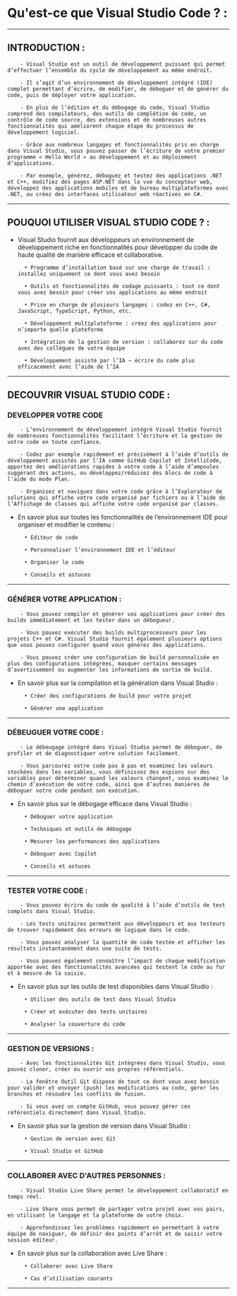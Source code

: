 # **Qu'est-ce que Visual Studio Code ? :**
---

## **INTRODUCTION :**


        - Visual Studio est un outil de développement puissant qui permet d’effectuer l’ensemble du cycle de développement au même endroit. 

        - Il s’agit d’un environnement de développement intégré (IDE) complet permettant d’écrire, de modifier, de déboguer et de générer du code, puis de déployer votre application. 

        - En plus de l’édition et du débogage du code, Visual Studio comprend des compilateurs, des outils de complétion de code, un contrôle de code source, des extensions et de nombreuses autres fonctionnalités qui améliorent chaque étape du processus de développement logiciel.

        - Grâce aux nombreux langages et fonctionnalités pris en charge dans Visual Studio, vous pouvez passer de l’écriture de votre premier programme « Hello World » au développement et au déploiement d’applications. 

        - Par exemple, générez, déboguez et testez des applications .NET et C++, modifiez des pages ASP.NET dans la vue du concepteur web, développez des applications mobiles et de bureau multiplateformes avec .NET, ou créez des interfaces utilisateur web réactives en C#.
---

## **POUQUOI UTILISER VISUAL STUDIO CODE ? :**


* Visual Studio fournit aux développeurs un environnement de développement riche en fonctionnalités pour développer du code de haute qualité de manière efficace et collaborative.


        • Programme d’installation basé sur une charge de travail : installez uniquement ce dont vous avez besoin

        • Outils et fonctionnalités de codage puissants : tout ce dont vous avez besoin pour créer vos applications au même endroit

        • Prise en charge de plusieurs langages : codez en C++, C#, JavaScript, TypeScript, Python, etc.

        • Développement multiplateforme : créez des applications pour n’importe quelle plateforme

        • Intégration de la gestion de version : collaborez sur du code avec des collègues de votre équipe

        • Développement assisté par l’IA – écrire du code plus efficacement avec l’aide de l’IA
---

## **DECOUVRIR VISUAL STUDIO CODE :**

### **DEVELOPPER VOTRE CODE**

        - L’environnement de développement intégré Visual Studio fournit de nombreuses fonctionnalités facilitant l’écriture et la gestion de votre code en toute confiance. 

        - Codez par exemple rapidement et précisément à l’aide d’outils de développement assistés par l’IA comme GitHub Copilot et IntelliCode, apportez des améliorations rapides à votre code à l’aide d’ampoules suggérant des actions, ou développez/réduisez des blocs de code à l’aide du mode Plan. 

        - Organisez et naviguez dans votre code grâce à l’Explorateur de solutions qui affiche votre code organisé par fichiers ou à l’aide de l’Affichage de classes qui affiche votre code organisé par classes.


* En savoir plus sur toutes les fonctionnalités de l’environnement IDE pour organiser et modifier le contenu :

    
        • Éditeur de code

        • Personnaliser l’environnement IDE et l’éditeur

        • Organiser le code

        • Conseils et astuces
---

### **GÉNÉRER VOTRE APPLICATION :**

        - Vous pouvez compiler et générer vos applications pour créer des builds immédiatement et les tester dans un débogueur.

        - Vous pouvez exécuter des builds multiprocesseurs pour les projets C++ et C#. Visual Studio fournit également plusieurs options que vous pouvez configurer quand vous générez des applications. 

        - Vous pouvez créer une configuration de build personnalisée en plus des configurations intégrées, masquer certains messages d’avertissement ou augmenter les informations de sortie de build.


* En savoir plus sur la compilation et la génération dans Visual Studio :


        • Créer des configurations de build pour votre projet

        • Générer une application
---

### **DÉBEUGUER VOTRE CODE :**

        - Le débeugage intégré dans Visual Studio permet de déboguer, de profiler et de diagnostiquer votre solution facilement. 

        - Vous parcourez votre code pas à pas et examinez les valeurs stockées dans les variables, vous définissez des espions sur des variables pour déterminer quand les valeurs changent, vous examinez le chemin d’exécution de votre code, ainsi que d’autres manières de déboguer votre code pendant son exécution.


* En savoir plus sur le débogage efficace dans Visual Studio :


        • Déboguer votre application

        • Techniques et outils de débogage

        • Mesurer les performances des applications

        • Déboguer avec Copilot

        • Conseils et astuces
---

### **TESTER VOTRE CODE :**

        - Vous pouvez écrire du code de qualité à l’aide d’outils de test complets dans Visual Studio.

        - Les tests unitaires permettent aux développeurs et aux testeurs de trouver rapidement des erreurs de logique dans le code. 

        - Vous pouvez analyser la quantité de code testée et afficher les résultats instantanément dans une suite de tests. 

        - Vous pouvez également connaître l’impact de chaque modification apportée avec des fonctionnalités avancées qui testent le code au fur et à mesure de la saisie.


* En savoir plus sur les outils de test disponibles dans Visual Studio :


        • Utiliser des outils de test dans Visual Studio

        • Créer et exécuter des tests unitaires 

        • Analyser la couverture du code
---

### **GESTION DE VERSIONS :**

        - Avec les fonctionnalités Git intégrées dans Visual Studio, vous pouvez cloner, créer ou ouvrir vos propres référentiels. 

        - La fenêtre Outil Git dispose de tout ce dont vous avez besoin pour valider et envoyer (push) les modifications au code, gérer les branches et résoudre les conflits de fusion. 

        - Si vous avez un compte GitHub, vous pouvez gérer ces référentiels directement dans Visual Studio.


* En savoir plus sur la gestion de version dans Visual Studio :


        • Gestion de version avec Git

        • Visual Studio et GitHub
---

### **COLLABORER AVEC D'AUTRES PERSONNES :**

        - Visual Studio Live Share permet le développement collaboratif en temps réel. 

        - Live Share vous permet de partager votre projet avec vos pairs, en utilisant le langage et la plateforme de votre choix. 

        - Approfondissez les problèmes rapidement en permettant à votre équipe de naviguer, de définir des points d’arrêt et de saisir votre session éditeur.


* En savoir plus sur la collaboration avec Live Share :


        • Collaborer avec Live Share

        • Cas d’utilisation courants
---